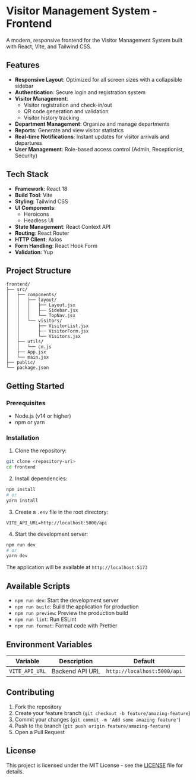 # Visitor Management System - Frontend

A modern, responsive frontend for the Visitor Management System built with React, Vite, and Tailwind CSS.

## Features

- **Responsive Layout**: Optimized for all screen sizes with a collapsible sidebar
- **Authentication**: Secure login and registration system
- **Visitor Management**: 
  - Visitor registration and check-in/out
  - QR code generation and validation
  - Visitor history tracking
- **Department Management**: Organize and manage departments
- **Reports**: Generate and view visitor statistics
- **Real-time Notifications**: Instant updates for visitor arrivals and departures
- **User Management**: Role-based access control (Admin, Receptionist, Security)

## Tech Stack

- **Framework**: React 18
- **Build Tool**: Vite
- **Styling**: Tailwind CSS
- **UI Components**: 
  - Heroicons
  - Headless UI
- **State Management**: React Context API
- **Routing**: React Router
- **HTTP Client**: Axios
- **Form Handling**: React Hook Form
- **Validation**: Yup

## Project Structure

```
frontend/
├── src/
│   ├── components/
│   │   ├── layout/
│   │   │   ├── Layout.jsx
│   │   │   ├── Sidebar.jsx
│   │   │   └── TopNav.jsx
│   │   └── visitors/
│   │       ├── VisitorList.jsx
│   │       ├── VisitorForm.jsx
│   │       └── Visitors.jsx
│   ├── utils/
│   │   └── cn.js
│   ├── App.jsx
│   └── main.jsx
├── public/
└── package.json
```

## Getting Started

### Prerequisites

- Node.js (v14 or higher)
- npm or yarn

### Installation

1. Clone the repository:
```bash
git clone <repository-url>
cd frontend
```

2. Install dependencies:
```bash
npm install
# or
yarn install
```

3. Create a `.env` file in the root directory:
```env
VITE_API_URL=http://localhost:5000/api
```

4. Start the development server:
```bash
npm run dev
# or
yarn dev
```

The application will be available at `http://localhost:5173`

## Available Scripts

- `npm run dev`: Start the development server
- `npm run build`: Build the application for production
- `npm run preview`: Preview the production build
- `npm run lint`: Run ESLint
- `npm run format`: Format code with Prettier

## Environment Variables

| Variable | Description | Default |
|----------|-------------|---------|
| `VITE_API_URL` | Backend API URL | `http://localhost:5000/api` |

## Contributing

1. Fork the repository
2. Create your feature branch (`git checkout -b feature/amazing-feature`)
3. Commit your changes (`git commit -m 'Add some amazing feature'`)
4. Push to the branch (`git push origin feature/amazing-feature`)
5. Open a Pull Request

## License

This project is licensed under the MIT License - see the [LICENSE](LICENSE) file for details.
